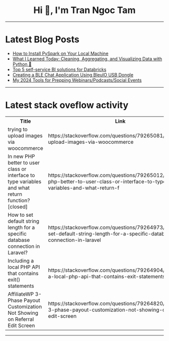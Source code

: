 <h1 align="center">Hi 👋, I'm Tran Ngoc Tam</h1>

---

# Latest Blog Posts 
<!-- BLOG-POST-LIST:START -->
- [How to Install PySpark on Your Local Machine](https://dev.to/shittu_olumide_/how-to-install-pyspark-on-your-local-machine-nn4)
- [What I Learned Today: Cleaning, Aggregating, and Visualizing Data with Python 🐍](https://dev.to/techieteko/-what-i-learned-today-cleaning-aggregating-and-visualizing-data-with-python-5e3d)
- [Top 5 self-service BI solutions for Databricks](https://dev.to/ambrus_pethes_a59563db94b/top-5-self-service-bi-solutions-for-databricks-422o)
- [Creating a BLE Chat Application Using BleuIO USB Dongle](https://dev.to/bleuiot/creating-a-ble-chat-application-using-bleuio-usb-dongle-2ajd)
- [My 2024 Tools for Prepping Webinars/Podcasts/Social Events](https://dev.to/chanity/my-2024-tools-for-prepping-webinarspodcastssocial-events-a9g)
<!-- BLOG-POST-LIST:END -->

---

# Latest stack oveflow activity
<table>
  <tr><th>Title</th><th>Link</th></tr>
  <!-- STACKOVERFLOW:START --><tr><td>trying to upload images via woocommerce</td><td>https://stackoverflow.com/questions/79265081/trying-to-upload-images-via-woocommerce</td></tr><tr><td>In new PHP better to user class or interface to type variables and what return function? [closed]</td><td>https://stackoverflow.com/questions/79265012/in-new-php-better-to-user-class-or-interface-to-type-variables-and-what-return-f</td></tr><tr><td>How to set default string length for a specific database connection in Laravel?</td><td>https://stackoverflow.com/questions/79264973/how-to-set-default-string-length-for-a-specific-database-connection-in-laravel</td></tr><tr><td>Including a local PHP API that contains exit&lpar;&rpar; statements</td><td>https://stackoverflow.com/questions/79264904/including-a-local-php-api-that-contains-exit-statements</td></tr><tr><td>AffiliateWP 3-Phase Payout Customization Not Showing on Referral Edit Screen</td><td>https://stackoverflow.com/questions/79264820/affiliatewp-3-phase-payout-customization-not-showing-on-referral-edit-screen</td></tr><!-- STACKOVERFLOW:END -->
</table>

---



